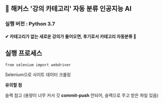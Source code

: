 ## 📘 **해커스 '강의 카테고리' 자동 분류 인공지능 AI**

### 실행 버전 : Python 3.7

#### ✔ 카테고리가 없는 새로운 강의가 들어오면, 후기로서 카테고리 자동분류 💖



## 실행 프로세스

    from selenium import webdriver


Selenium으로 사이트 데이터 크롤링




**유의할 점** 

슬랙 참고 (용량이 너무 커서 깃 **commit-push** 안되어, 슬랙으로 주고 받은 파일 있음) 


